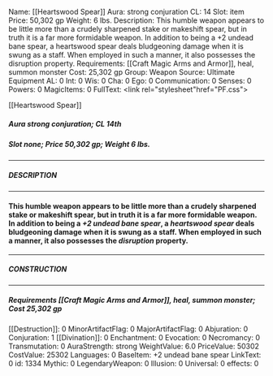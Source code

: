 Name: [[Heartswood Spear]]
Aura: strong conjuration
CL: 14
Slot: item
Price: 50,302 gp
Weight: 6 lbs.
Description: This humble weapon appears to be little more than a crudely sharpened stake or makeshift spear, but in truth it is a far more formidable weapon. In addition to being a +2 undead bane spear, a heartswood spear deals bludgeoning damage when it is swung as a staff. When employed in such a manner, it also possesses the disruption property.
Requirements: [[Craft Magic Arms and Armor]], heal, summon monster
Cost: 25,302 gp
Group: Weapon
Source: Ultimate Equipment
AL: 0
Int: 0
Wis: 0
Cha: 0
Ego: 0
Communication: 0
Senses: 0
Powers: 0
MagicItems: 0
FullText: <link rel="stylesheet"href="PF.css"><div class="heading"><p class="alignleft">[[Heartswood Spear]]</p><div style="clear: both;"></div></div><div><h5><b>Aura </b>strong conjuration; <b>CL </b>14th</h5><h5><b>Slot </b>none; <b>Price </b>50,302 gp; <b>Weight </b>6 lbs.</h5></div><hr/><div><h5><b>DESCRIPTION</b></h5></div><hr/><div><h4><p>This humble weapon appears to be little more than a crudely sharpened stake or makeshift spear, but in truth it is a far more formidable weapon. In addition to being a <i>+2 undead bane spear</i>, a <i>heartswood spear</i> deals bludgeoning damage when it is swung as a staff. When employed in such a manner, it also possesses the <i>disruption</i> property.</p></h4></div><hr/><div><h5><b>CONSTRUCTION</b></h5></div><hr/><div><h5><b>Requirements </b>[[Craft Magic Arms and Armor]], <i>heal</i>, <i>summon monster</i>; <b>Cost </b>25,302 gp</h5></div>
[[Destruction]]: 0
MinorArtifactFlag: 0
MajorArtifactFlag: 0
Abjuration: 0
Conjuration: 1
[[Divination]]: 0
Enchantment: 0
Evocation: 0
Necromancy: 0
Transmutation: 0
AuraStrength: strong
WeightValue: 6.0
PriceValue: 50302
CostValue: 25302
Languages: 0
BaseItem: +2 undead bane spear
LinkText: 0
id: 1334
Mythic: 0
LegendaryWeapon: 0
Illusion: 0
Universal: 0
effects: 0
